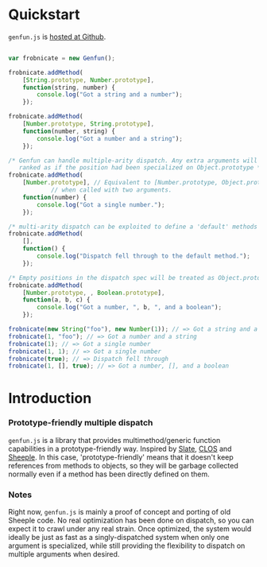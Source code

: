 # Quickstart

`genfun.js` is
[hosted at Github](http://github.com/sykopomp/genfun.js).

```javascript

var frobnicate = new Genfun();

frobnicate.addMethod(
    [String.prototype, Number.prototype],
    function(string, number) {
        console.log("Got a string and a number");
    });

frobnicate.addMethod(
    [Number.prototype, String.prototype],
    function(number, string) {
        console.log("Got a number and a string");
    });

/* Genfun can handle multiple-arity dispatch. Any extra arguments will be
   ranked as if the position had been specialized on Object.prototype */
frobnicate.addMethod(
    [Number.prototype], // Equivalent to [Number.prototype, Object.prototype]
            // when called with two arguments.
    function(number) {
        console.log("Got a single number.");
    });

/* multi-arity dispatch can be exploited to define a 'default' methods */
frobnicate.addMethod(
    [],
    function() {
        console.log("Dispatch fell through to the default method.");
    });

/* Empty positions in the dispatch spec will be treated as Object.prototype */
frobnicate.addMethod(
    [Number.prototype, , Boolean.prototype],
    function(a, b, c) {
        console.log("Got a number, ", b, ", and a boolean");
    });

frobnicate(new String("foo"), new Number(1)); // => Got a string and a number
frobnicate(1, "foo"); // => Got a number and a string
frobnicate(1); // => Got a single number
frobnicate(1, 1); // => Got a single number
frobnicate(true); // => Dispatch fell through
frobnicate(1, [], true); // => Got a number, [], and a boolean

```

# Introduction

### Prototype-friendly multiple dispatch

`genfun.js` is a library that provides multimethod/generic function
capabilities in a prototype-friendly way. Inspired by
[Slate](http://slatelanguage.org/),
[CLOS](http://en.wikipedia.org/wiki/CLOS) and
[Sheeple](http://github.com/sykopomp/sheeple). In this case,
'prototype-friendly' means that it doesn't keep references from methods to
objects, so they will be garbage collected normally even if a method has
been directly defined on them.

### Notes

Right now, `genfun.js` is mainly a proof of concept and porting of old Sheeple
code. No real optimization has been done on dispatch, so you can expect it
to crawl under any real strain. Once optimized, the system would ideally be
just as fast as a singly-dispatched system when only one argument is
specialized, while still providing the flexibility to dispatch on multiple
arguments when desired.
